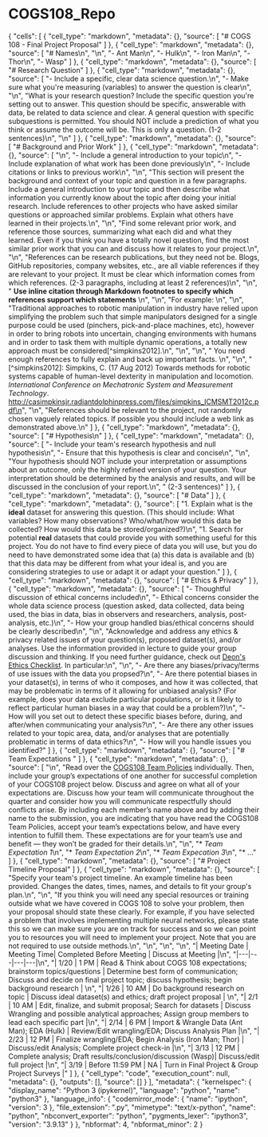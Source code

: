 # COGS108_Repo
{
 "cells": [
  {
   "cell_type": "markdown",
   "metadata": {},
   "source": [
    "# COGS 108 - Final Project Proposal"
   ]
  },
  {
   "cell_type": "markdown",
   "metadata": {},
   "source": [
    "# Names\n",
    "\n",
    "- Ant Man\n",
    "- Hulk\n",
    "- Iron Man\n",
    "- Thor\n",
    "- Wasp"
   ]
  },
  {
   "cell_type": "markdown",
   "metadata": {},
   "source": [
    "# Research Question"
   ]
  },
  {
   "cell_type": "markdown",
   "metadata": {},
   "source": [
    "-  Include a specific, clear data science question.\n",
    "-  Make sure what you're measuring (variables) to answer the question is clear\n",
    "\n",
    "What is your research question? Include the specific question you're setting out to answer. This question should be specific, answerable with data, be related to data science and clear. A general question with specific subquestions is permitted. You should NOT include a prediction of what you think or assume the outcome will be. This is only a question. (1-2 sentences)\n",
    "\n"
   ]
  },
  {
   "cell_type": "markdown",
   "metadata": {},
   "source": [
    "# Background and Prior Work"
   ]
  },
  {
   "cell_type": "markdown",
   "metadata": {},
   "source": [
    "\n",
    "- Include a general introduction to your topic\n",
    "- Include explanation of what work has been done previously\n",
    "- Include citations or links to previous work\n",
    "\n",
    "This section will present the background and context of your topic and question in a few paragraphs. Include a general introduction to your topic and then describe what information you currently know about the topic after doing your initial research. Include references to other projects who have asked similar questions or approached similar problems. Explain what others have learned in their projects.\n",
    "\n",
    "Find some relevant prior work, and reference those sources, summarizing what each did and what they learned. Even if you think you have a totally novel question, find the most similar prior work that you can and discuss how it relates to your project.\n",
    "\n",
    "References can be research publications, but they need not be. Blogs, GitHub repositories, company websites, etc., are all viable references if they are relevant to your project. It must be clear which information comes from which references. (2-3 paragraphs, including at least 2 references)\n",
    "\n",
    " **Use inline citation through Markdown footnotes to specify which references support which statements** \n",
    "\n",
    "For example: \n",
    "\n",
    "Traditional approaches to robotic manipulation in industry have relied upon simplifying the problem such that simple manipulators designed for a single purpose could be used (pinchers, pick-and-place machines, etc), however in order to bring robots into uncertain, changing environments with humans and in order to task them with multiple dynamic operations, a totally new approach must be considered[^simpkins2012].\n",
    "\n",
    "\n",
    " You need enough references to fully explain and back up important facts.  \n",
    "\n",
    "[^simpkins2012]: Simpkins, C. (17 Aug 2012) Towards methods for robotic systems capable of human-level dexterity in manipulation and locomotion. *International Conference on Mechatronic System and Measurement Technology*. http://casimpkinsjr.radiantdolphinpress.com/files/simpkins_ICMSMT2012c.pdf\n",
    "\n",
    "References should be relevant to the project, not randomly chosen vaguely related topics. If possible you should include a web link as demonstrated above.\n"
   ]
  },
  {
   "cell_type": "markdown",
   "metadata": {},
   "source": [
    "# Hypothesis\n"
   ]
  },
  {
   "cell_type": "markdown",
   "metadata": {},
   "source": [
    "- Include your team's research hypothesis and null hypothesis\n",
    "- Ensure that this hypothesis is clear and concise\n",
    "\n",
    "Your hypothesis should NOT include your interpretation or assumptions about an outcome, only the highly refined version of your question. Your interpretation should be determined by the analysis and results, and will be discussed in the conclusion of your report.\n",
    " (2-3 sentences)"
   ]
  },
  {
   "cell_type": "markdown",
   "metadata": {},
   "source": [
    "# Data"
   ]
  },
  {
   "cell_type": "markdown",
   "metadata": {},
   "source": [
    "1. Explain what is the **ideal** dataset for answering this question. (This should include: What variables? How many observations? Who/what/how would this data be collected? How would this data be stored/organized?)\n",
    "1. Search for potential **real** datasets that could provide you with something useful for this project.  You do not have to find every piece of data you will use, but you do need to have demonstrated some idea that (a) this data is available and (b) that this data may be different from what your ideal is, and you are considering strategies to use or adapt it or adapt your question."
   ]
  },
  {
   "cell_type": "markdown",
   "metadata": {},
   "source": [
    "# Ethics & Privacy"
   ]
  },
  {
   "cell_type": "markdown",
   "metadata": {},
   "source": [
    "- Thoughtful discussion of ethical concerns included\n",
    "- Ethical concerns consider the whole data science process (question asked, data collected, data being used, the bias in data, bias in observers and researchers, analysis, post-analysis, etc.)\n",
    "- How your group handled bias/ethical concerns should be clearly described\n",
    "\n",
    "Acknowledge and address any ethics & privacy related issues of your question(s), proposed dataset(s), and/or analyses. Use the information provided in lecture to guide your group discussion and thinking. If you need further guidance, check out [Deon's Ethics Checklist](http://deon.drivendata.org/#data-science-ethics-checklist). In particular:\n",
    "\n",
    "- Are there any biases/privacy/terms of use issues with the data you propsed?\n",
    "- Are there potential biases in your dataset(s), in terms of who it composes, and how it was collected, that may be problematic in terms of it allowing for unbiased analysis? (For example, does your data exclude particular populations, or is it likely to reflect particular human biases in a way that could be a problem?)\n",
    "- How will you set out to detect these specific biases before, during, and after/when communicating your analysis?\n",
    "- Are there any other issues related to your topic area, data, and/or analyses that are potentially problematic in terms of data ethics?\n",
    "- How will you handle issues you identified?"
   ]
  },
  {
   "cell_type": "markdown",
   "metadata": {},
   "source": [
    "# Team Expectations "
   ]
  },
  {
   "cell_type": "markdown",
   "metadata": {},
   "source": [
    "\n",
    "Read over the [COGS108 Team Policies](https://github.com/drsimpkins-teaching/cogs108/blob/main/main_project/TeamPolicies.md) individually. Then, include your group’s expectations of one another for successful completion of your COGS108 project below. Discuss and agree on what all of your expectations are. Discuss how your team will communicate throughout the quarter and consider how you will communicate respectfully should conflicts arise. By including each member’s name above and by adding their name to the submission, you are indicating that you have read the COGS108 Team Policies, accept your team’s expectations below, and have every intention to fulfill them. These expectations are for your team’s use and benefit — they won’t be graded for their details.\n",
    "\n",
    "* *Team Expectation 1*\n",
    "* *Team Expectation 2*\n",
    "* *Team Expecation 3*\n",
    "* ..."
   ]
  },
  {
   "cell_type": "markdown",
   "metadata": {},
   "source": [
    "# Project Timeline Proposal"
   ]
  },
  {
   "cell_type": "markdown",
   "metadata": {},
   "source": [
    "Specify your team's project timeline. An example timeline has been provided. Changes the dates, times, names, and details to fit your group's plan.\n",
    "\n",
    "If you think you will need any special resources or training outside what we have covered in COGS 108 to solve your problem, then your proposal should state these clearly. For example, if you have selected a problem that involves implementing multiple neural networks, please state this so we can make sure you are on track for success and so we can point you to resources you will need to implement your project. Note that you are not required to use outside methods.\n",
    "\n",
    "\n",
    "\n",
    "| Meeting Date  | Meeting Time| Completed Before Meeting  | Discuss at Meeting |\n",
    "|---|---|---|---|\n",
    "| 1/20  |  1 PM | Read & Think about COGS 108 expectations; brainstorm topics/questions  | Determine best form of communication; Discuss and decide on final project topic; discuss hypothesis; begin background research | \n",
    "| 1/26  |  10 AM |  Do background research on topic | Discuss ideal dataset(s) and ethics; draft project proposal | \n",
    "| 2/1  | 10 AM  | Edit, finalize, and submit proposal; Search for datasets  | Discuss Wrangling and possible analytical approaches; Assign group members to lead each specific part   |\n",
    "| 2/14  | 6 PM  | Import & Wrangle Data (Ant Man); EDA (Hulk) | Review/Edit wrangling/EDA; Discuss Analysis Plan   |\n",
    "| 2/23  | 12 PM  | Finalize wrangling/EDA; Begin Analysis (Iron Man; Thor) | Discuss/edit Analysis; Complete project check-in |\n",
    "| 3/13  | 12 PM  | Complete analysis; Draft results/conclusion/discussion (Wasp)| Discuss/edit full project |\n",
    "| 3/19  | Before 11:59 PM  | NA | Turn in Final Project & Group Project Surveys |"
   ]
  },
  {
   "cell_type": "code",
   "execution_count": null,
   "metadata": {},
   "outputs": [],
   "source": []
  }
 ],
 "metadata": {
  "kernelspec": {
   "display_name": "Python 3 (ipykernel)",
   "language": "python",
   "name": "python3"
  },
  "language_info": {
   "codemirror_mode": {
    "name": "ipython",
    "version": 3
   },
   "file_extension": ".py",
   "mimetype": "text/x-python",
   "name": "python",
   "nbconvert_exporter": "python",
   "pygments_lexer": "ipython3",
   "version": "3.9.13"
  }
 },
 "nbformat": 4,
 "nbformat_minor": 2
}
